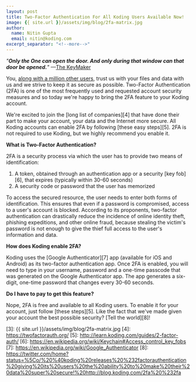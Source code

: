 ```yaml
---
layout: post
title: Two-Factor Authentication For All Koding Users Available Now!
image: {{ site.url }}/assets/img/blog/2fa-matrix.jpg
author:
  name: Nitin Gupta
  email: nitin@koding.com
excerpt_separator: "<!--more-->"
---
```


_"**Only the One can open the door. And only during that window can that door be opened.**"_ <!--more--> —[The KeyMaker][1]

You, [along with a million other users][2], trust us with your files and data with us and we strive to keep it as secure as possible. Two-Factor Authentication (2FA) is one of the most frequently used and requested account security measures and so today we're happy to bring the 2FA feature to your Koding account.

We're excited to join the [long list of companies][4] that have done their part to make your account, your data and the Internet more secure. All Koding accounts can enable 2FA by following [these easy steps][5]. 2FA is not required to use Koding, but we highly recommend you enable it.

**What is Two-Factor Authentication?**

2FA is a security process via which the user has to provide two means of identification:

1. A token, obtained through an authentication app or a security [key fob][6], that expires (typically within 30-60 seconds)
2. A security code or password that the user has memorized

To access the secured resource, the user needs to enter both forms of identification. This ensures that even if a password is compromised, access to a user's account is blocked. According to its proponents, two-factor authentication can drastically reduce the incidence of online identity theft, phishing expeditions, and other online fraud, because stealing the victim's password is not enough to give the thief full access to the user's information and data.

**How does Koding enable 2FA?**

Koding uses the [Google Authenticator][7] app (available for iOS and Android) as its two-factor authentication app. Once 2FA is enabled, you will need to type in your username, password and a one-time passcode that was generated on the Google Authenticator app. The app generates a six-digit, one-time password that changes every 30-60 seconds.

**Do I have to pay to get this feature?**

Nope, 2FA is free and available to all Koding users. To enable it for your account, just follow [these steps][5]. Like the fact that we've made given your account the best possible security? [Tell the world][8]!

[1]: http://www.imdb.com/character/ch0000768/quotes
[2]: http://blog.koding.com/2015/06/a-million-users-and-a-new-product/
[3]: {{ site.url }}/assets/img/blog/2fa-matrix.jpg
[4]: https://twofactorauth.org/
[5]: http://learn.koding.com/guides/2-factor-auth/
[6]: https://en.wikipedia.org/wiki/Keychain#Access_control_key_fobs
[7]: https://en.wikipedia.org/wiki/Google_Authenticator
[8]: https://twitter.com/home?status=%5Co/%20%40koding%20releases%20%232factorauthentication%20giving%20its%20users%20the%20ability%20to%20make%20their%20data%20super%20secure!%20http://blog.koding.com/2fa%20%232fa
